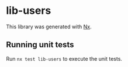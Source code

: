 # lib-users

This library was generated with [Nx](https://nx.dev).

## Running unit tests

Run `nx test lib-users` to execute the unit tests.
